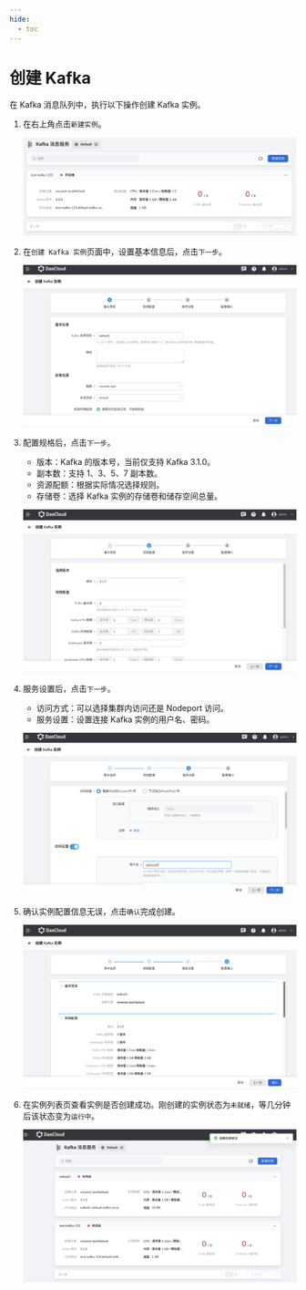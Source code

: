 ```yaml
---
hide:
  - toc
---
```


# 创建 Kafka

在 Kafka 消息队列中，执行以下操作创建 Kafka 实例。

1. 在右上角点击`新建实例`。

    ![新建实例](../images/create01.png)

2. 在`创建 Kafka 实例`页面中，设置基本信息后，点击`下一步`。

    ![设置基本信息](../images/create02.png)

3. 配置规格后，点击`下一步`。

    - 版本：Kafka 的版本号，当前仅支持 Kafka 3.1.0。
    - 副本数：支持 1、3、5、7 副本数。
    - 资源配额：根据实际情况选择规则。
    - 存储卷：选择 Kafka 实例的存储卷和储存空间总量。

    ![配置规格](../images/create03.png)

4. 服务设置后，点击`下一步`。

    - 访问方式：可以选择集群内访问还是 Nodeport 访问。
    - 服务设置：设置连接 Kafka 实例的用户名、密码。

    ![服务设置](../images/create04.png)

5. 确认实例配置信息无误，点击`确认`完成创建。

    ![点击确认](../images/create05.png)

6. 在实例列表页查看实例是否创建成功。刚创建的实例状态为`未就绪`，等几分钟后该状态变为`运行中`。

    ![查看状态](../images/create06.png)
